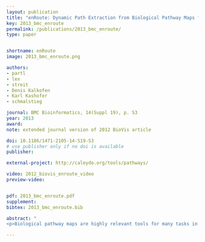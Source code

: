 ```yaml
---
layout: publication
title: "enRoute: Dynamic Path Extraction from Biological Pathway Maps for Exploring Heterogeneous Experimental Datasets"
key: 2013_bmc_enroute
permalink: /publications/2013_bmc_enroute/
type: paper


shortname: enRoute
image: 2013_bmc_enroute.png

authors:
- partl
- lex
- streit
- Denis Kalkofen
- Karl Kashofer
- schmalstieg

journal: BMC Bioinformatics, 14(Suppl 19), p. S3
year: 2013
award:
note: extended journal version of 2012 BioVis article

doi: 10.1186/1471-2105-14-S19-S3
# use publisher only if no doi is available
publisher: 

external-project: http://caleydo.org/tools/pathways/

video: 2012_biovis_enroute_video
preview-video:


pdf: 2013_bmc_enroute.pdf
supplement:
bibtex: 2013_bmc_enroute.bib

abstract: "
<p>Biological pathway maps are highly relevant tools for many tasks in molecular biology. They reduce the complexity of the overall biological network by partitioning it into smaller manageable parts. While this reduction of complexity is their biggest strength, it is, at the same time, their biggest weakness. By removing what is deemed not important for the primary function of the pathway, biologists lose the ability to follow and understand cross-talks between pathways. Considering these cross-talks is, however, critical in many analysis scenarios, such as judging effects of drugs. In this paper we introduce Entourage, a novel visualization technique that provides contextual information lost due to the artificial partitioning of the biological network, but at the same time limits the presented information to what is relevant to the analyst’s task. We use one pathway map as the focus of an analysis and allow a larger set of contextual pathways. For these context pathways we only show the contextual subsets, i.e., the parts of the graph that are relevant to a selection. Entourage suggests related pathways based on similarities and highlights parts of a pathway that are interesting in terms of mapped experimental data. We visualize interdependencies between pathways using stubs of visual links, which we found effective yet not obtrusive. By combining this approach with visualization of experimental data, we can provide domain experts with a highly valuable tool. We demonstrate the utility of Entourage with case studies conducted with a biochemist who researches the effects of drugs on pathways. We show that the technique is well suited to investigate interdependencies between pathways and to analyze, understand, and predict the effect that drugs have on different cell types.</p>"

---
```

